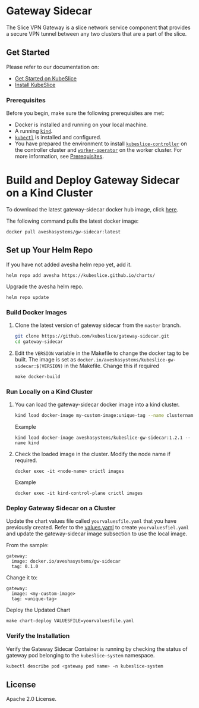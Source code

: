 # Gateway Sidecar

The Slice VPN Gateway is a slice network service component that provides a secure VPN tunnel between any two clusters that are a part of the slice. 

## Get Started

Please refer to our documentation on:
- [Get Started on KubeSlice](https://kubeslice.io/documentation/open-source/1.2.0/category/get-started)
- [Install KubeSlice](https://kubeslice.io/documentation/open-source/1.2.0/category/install-kubeslice)


### Prerequisites
Before you begin, make sure the following prerequisites are met:
* Docker is installed and running on your local machine.
* A running [`kind`](https://kind.sigs.k8s.io/).
* [`kubectl`](https://kubernetes.io/docs/tasks/tools/) is installed and configured.
* You have prepared the environment to install [`kubeslice-controller`](https://github.com/kubeslice/kubeslice-controller) on the controller cluster
 and [`worker-operator`](https://github.com/kubeslice/worker-operator) on the worker cluster. For more information, see [Prerequisites](https://kubeslice.io/documentation/open-source/1.2.0/category/prerequisites).

# Build and Deploy Gateway Sidecar on a Kind Cluster 

To download the latest gateway-sidecar docker hub image, click [here](https://hub.docker.com/r/aveshasystems/gw-sidecar).

The following command pulls the latest docker image:

```console
docker pull aveshasystems/gw-sidecar:latest
```

## Set up Your Helm Repo

If you have not added avesha helm repo yet, add it.

```console
helm repo add avesha https://kubeslice.github.io/charts/
```

Upgrade the avesha helm repo.

```console
helm repo update
```
### Build Docker Images

1. Clone the latest version of gateway sidecar from  the `master` branch.

   ```bash
   git clone https://github.com/kubeslice/gateway-sidecar.git
   cd gateway-sidecar
   ```

2. Edit the `VERSION` variable in the Makefile to change the docker tag to be built.
   The image is set as `docker.io/aveshasystems/kubeslice-gw-sidecar:$(VERSION)` in the Makefile. Change this if required

   ```
   make docker-build
   ```

### Run Locally on a Kind Cluster
1. You can load the gateway-sidecar docker image into a kind cluster.

   ```bash
   kind load docker-image my-custom-image:unique-tag --name clustername
   ```

   Example

   ```console
   kind load docker-image aveshasystems/kubeslice-gw-sidecar:1.2.1 --name kind
   ```

2. Check the loaded image in the cluster. Modify the node name if required.

   ```console
   docker exec -it <node-name> crictl images
   ```

   
   Example

   ```console
   docker exec -it kind-control-plane crictl images
   ```

### Deploy Gateway Sidecar on a Cluster

Update the chart values file called `yourvaluesfile.yaml` that you have previously created.
Refer to the [values.yaml](https://github.com/kubeslice/charts/blob/master/charts/kubeslice-worker/values.yaml) to create `yourvaluesfiel.yaml` and update the gateway-sidecar image subsection to use the local image.

From the sample:

```
gateway:
  image: docker.io/aveshasystems/gw-sidecar
  tag: 0.1.0
```

Change it to:

```
gateway:
  image: <my-custom-image>
  tag: <unique-tag>
```

Deploy the Updated Chart

```console
make chart-deploy VALUESFILE=yourvaluesfile.yaml
```

### Verify the Installation

Verify the Gateway Sidecar Container is running by checking the status of gateway pod belonging to the `kubeslice-system` namespace.

```bash
kubectl describe pod <gateway pod name> -n kubeslice-system
```

## License
Apache 2.0 License.
